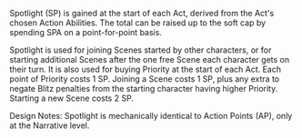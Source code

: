 Spotlight (SP) is gained at the start of each Act, derived from the Act's chosen Action Abilities. The total can be raised up to the soft cap by spending SPA on a point-for-point basis.

Spotlight is used for joining Scenes started by other characters, or for starting additional Scenes after the one free Scene each character gets on their turn. It is also used for buying Priority at the start of each Act.
Each point of Priority costs 1 SP.
Joining a Scene costs 1 SP, plus any extra to negate Blitz penalties from the starting character having higher Priority.
Starting a new Scene costs 2 SP.

Design Notes:
Spotlight is mechanically identical to Action Points (AP), only at the Narrative level.